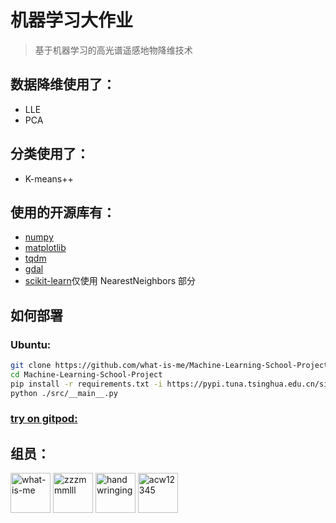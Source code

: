 # 机器学习大作业

> 基于机器学习的高光谱遥感地物降维技术

## 数据降维使用了：

-   LLE
-   PCA

## 分类使用了：

-   K-means++

## 使用的开源库有：

-   [numpy](https://github.com/numpy/numpy)
-   [matplotlib](https://github.com/matplotlib/matplotlib)
-   [tqdm](https://github.com/tqdm/tqdm)
-   [gdal](https://github.com/OSGeo/gdal)
-   [scikit-learn](https://github.com/scikit-learn/scikit-learn)仅使用 NearestNeighbors 部分

## 如何部署

### Ubuntu:

```bash
git clone https://github.com/what-is-me/Machine-Learning-School-Project.git
cd Machine-Learning-School-Project
pip install -r requirements.txt -i https://pypi.tuna.tsinghua.edu.cn/simple
python ./src/__main__.py
```

### [try on gitpod:](https://gitpod.io#https://github.com/what-is-me/Machine-Learning-School-Project)

## 组员：

<a href="https://github.com/what-is-me"><img src="https://avatars.githubusercontent.com/u/70659394?s=64" alt="what-is-me" width="64" height="64" /></a>
<a href="https://github.com/zzzmmmlll"><img src="https://avatars.githubusercontent.com/u/96279939?s=64&v=4" alt="zzzmmmlll" width="64" height="64" /></a>
<a href="https://github.com/handwringing"><img src="https://avatars.githubusercontent.com/u/107198929?s=64" alt="handwringing" width="64" height="64" /></a>
<a href="https://github.com/acw12345"><img src="https://avatars.githubusercontent.com/u/94275010?s=64" alt="acw12345" width="64" height="64" /></a>
